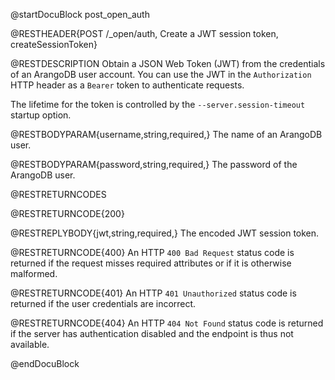 @startDocuBlock post_open_auth

@RESTHEADER{POST /_open/auth, Create a JWT session token, createSessionToken}

@RESTDESCRIPTION
Obtain a JSON Web Token (JWT) from the credentials of an ArangoDB user account.
You can use the JWT in the `Authorization` HTTP header as a `Bearer` token to
authenticate requests.

The lifetime for the token is controlled by the `--server.session-timeout`
startup option.

@RESTBODYPARAM{username,string,required,}
The name of an ArangoDB user.

@RESTBODYPARAM{password,string,required,}
The password of the ArangoDB user.

@RESTRETURNCODES

@RESTRETURNCODE{200}

@RESTREPLYBODY{jwt,string,required,}
The encoded JWT session token.

@RESTRETURNCODE{400}
An HTTP `400 Bad Request` status code is returned if the request misses required
attributes or if it is otherwise malformed.

@RESTRETURNCODE{401}
An HTTP `401 Unauthorized` status code is returned if the user credentials are
incorrect.

@RESTRETURNCODE{404}
An HTTP `404 Not Found` status code is returned if the server has authentication
disabled and the endpoint is thus not available.

@endDocuBlock
